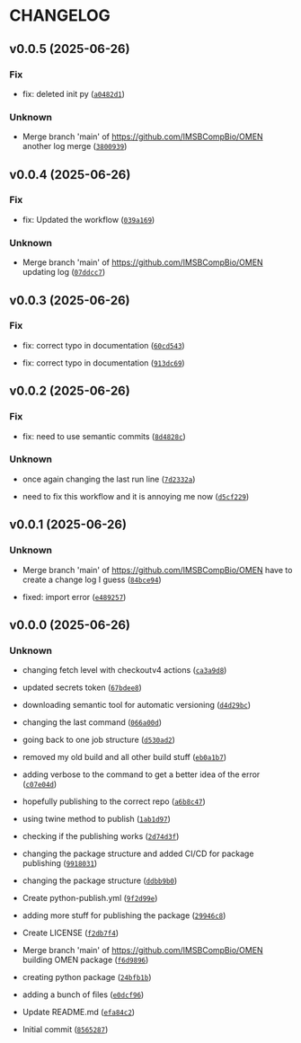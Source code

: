 # CHANGELOG



## v0.0.5 (2025-06-26)

### Fix

* fix: deleted init py ([`a0482d1`](https://github.com/IMSBCompBio/OMEN/commit/a0482d1ce87147b24a8cc151b9a210fd8bf4567d))

### Unknown

* Merge branch &#39;main&#39; of https://github.com/IMSBCompBio/OMEN
another log merge ([`3800939`](https://github.com/IMSBCompBio/OMEN/commit/3800939e0b56388870590af89290a8c907f896a1))


## v0.0.4 (2025-06-26)

### Fix

* fix: Updated the workflow ([`039a169`](https://github.com/IMSBCompBio/OMEN/commit/039a169d0b4b0733b4e82029485438ca39f94a60))

### Unknown

* Merge branch &#39;main&#39; of https://github.com/IMSBCompBio/OMEN
updating log ([`07ddcc7`](https://github.com/IMSBCompBio/OMEN/commit/07ddcc78537bec651afe1bd3e9f20d3f561083f7))


## v0.0.3 (2025-06-26)

### Fix

* fix: correct typo in documentation ([`60cd543`](https://github.com/IMSBCompBio/OMEN/commit/60cd543899e698fb9761189901740867d5dcb1c1))

* fix: correct typo in documentation ([`913dc69`](https://github.com/IMSBCompBio/OMEN/commit/913dc69b8783651f098c41f3aa925929b02580bb))


## v0.0.2 (2025-06-26)

### Fix

* fix: need to use semantic commits ([`8d4828c`](https://github.com/IMSBCompBio/OMEN/commit/8d4828c39f963734f125058df1181e396e9a52ca))

### Unknown

* once again changing the last run line ([`7d2332a`](https://github.com/IMSBCompBio/OMEN/commit/7d2332a9899dc7b74bb5c1af1224bfaf7971add0))

* need to fix this workflow and it is annoying me now ([`d5cf229`](https://github.com/IMSBCompBio/OMEN/commit/d5cf229d8267d15f44eaeceb2ec87e590ef211c7))


## v0.0.1 (2025-06-26)

### Unknown

* Merge branch &#39;main&#39; of https://github.com/IMSBCompBio/OMEN
have to create a change log I guess ([`84bce94`](https://github.com/IMSBCompBio/OMEN/commit/84bce94b1985cfc56f31ccb4570d350d102d5cbf))

* fixed: import error ([`e489257`](https://github.com/IMSBCompBio/OMEN/commit/e48925757f82b4bc480fe3aca19881826fd191cd))


## v0.0.0 (2025-06-26)

### Unknown

* changing fetch level with checkoutv4 actions ([`ca3a9d8`](https://github.com/IMSBCompBio/OMEN/commit/ca3a9d881ad3e7c828e9ead707f53890aad6318a))

* updated secrets token ([`67bdee8`](https://github.com/IMSBCompBio/OMEN/commit/67bdee83ab15dac249830b128519edea5179a857))

* downloading semantic tool for automatic versioning ([`d4d29bc`](https://github.com/IMSBCompBio/OMEN/commit/d4d29bcf9dd0e9d294ef9d12211ff97a00c9838e))

* changing the last command ([`066a00d`](https://github.com/IMSBCompBio/OMEN/commit/066a00d0ad91dc05865001a9491e6c7272767460))

* going back to one job structure ([`d530ad2`](https://github.com/IMSBCompBio/OMEN/commit/d530ad2753ad7f776b41393e9fd569b0bbc3230d))

* removed my old build and all other build stuff ([`eb0a1b7`](https://github.com/IMSBCompBio/OMEN/commit/eb0a1b7746d901125f88bcf17440943f6187b278))

* adding verbose to the command to get a better idea of the error ([`c07e04d`](https://github.com/IMSBCompBio/OMEN/commit/c07e04db658b1eb67561676c284343122b2910ce))

* hopefully publishing to the correct repo ([`a6b8c47`](https://github.com/IMSBCompBio/OMEN/commit/a6b8c4765e0ad0224bbf96d7ce32686650b496f6))

* using twine method to publish ([`1ab1d97`](https://github.com/IMSBCompBio/OMEN/commit/1ab1d9767e4229678497478814f985bdd82a03a3))

* checking if the publishing works ([`2d74d3f`](https://github.com/IMSBCompBio/OMEN/commit/2d74d3f24a53eed4d1037b7e41a7fc578337bb10))

* changing the package structure and added CI/CD for package publishing ([`9918031`](https://github.com/IMSBCompBio/OMEN/commit/99180319a70e2a8ccf7d1ca26fb5226932d2e6bb))

* changing the package structure ([`ddbb9b0`](https://github.com/IMSBCompBio/OMEN/commit/ddbb9b051557d69c3f4bcff340d2605b05136543))

* Create python-publish.yml ([`9f2d99e`](https://github.com/IMSBCompBio/OMEN/commit/9f2d99ec53cca6dc3b2c799711b3f417bfd7965b))

* adding more stuff for publishing the package ([`29946c8`](https://github.com/IMSBCompBio/OMEN/commit/29946c85a03c961cc2c5419569f4c2e54e30ff1d))

* Create LICENSE ([`f2db7f4`](https://github.com/IMSBCompBio/OMEN/commit/f2db7f451509b2bba80ec1c5922af1fc0c770c91))

* Merge branch &#39;main&#39; of https://github.com/IMSBCompBio/OMEN
building OMEN package ([`f6d9896`](https://github.com/IMSBCompBio/OMEN/commit/f6d9896a9fb00cda331ed66440d5108260532d6b))

* creating python package ([`24bfb1b`](https://github.com/IMSBCompBio/OMEN/commit/24bfb1b8b7b69b6660e8693e005fb73e7ebe764d))

* adding a bunch of files ([`e0dcf96`](https://github.com/IMSBCompBio/OMEN/commit/e0dcf960d54d380745a2e5e05aea911d9321f275))

* Update README.md ([`efa84c2`](https://github.com/IMSBCompBio/OMEN/commit/efa84c26980f3c49214f69a4e8f4052ba3dd0ef2))

* Initial commit ([`8565287`](https://github.com/IMSBCompBio/OMEN/commit/85652870d6b66a65eeb8b304aa60bb4020016495))

